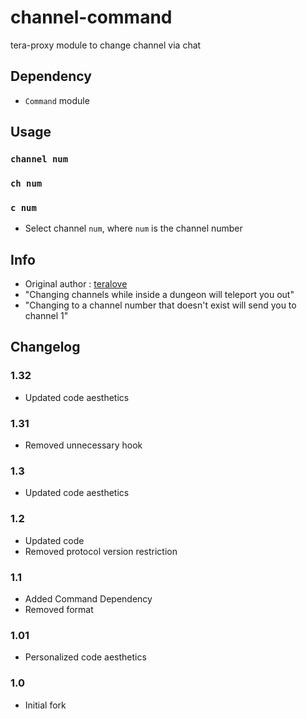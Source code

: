 # channel-command
tera-proxy module to change channel via chat

## Dependency
- `Command` module

## Usage
### `channel num`
### `ch num` 
### `c num`
- Select channel `num`, where `num` is the channel number

## Info
- Original author : [teralove](https://github.com/teralove)
- "Changing channels while inside a dungeon will teleport you out"
- "Changing to a channel number that doesn't exist will send you to channel 1"

## Changelog
### 1.32
- Updated code aesthetics
### 1.31
- Removed unnecessary hook
### 1.3
- Updated code aesthetics
### 1.2
- Updated code
- Removed protocol version restriction
### 1.1
- Added Command Dependency
- Removed format
### 1.01
- Personalized code aesthetics
### 1.0
- Initial fork
